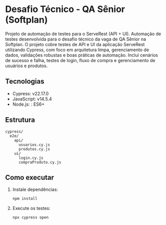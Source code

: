 # Desafio Técnico - QA Sênior (Softplan)

Projeto de automação de testes para o ServeRest (API + UI).
Automação de testes desenvolvida para o desafio técnico da vaga de QA Sênior na Softplan. O projeto cobre testes de API e UI da aplicação ServeRest utilizando Cypress, com foco em arquitetura limpa, gerenciamento de dados, validações robustas e boas práticas de automação. Inclui cenários de sucesso e falha, testes de login, fluxo de compra e gerenciamento de usuários e produtos.

## Tecnologias
- Cypress: v22.17.0
- JavaScript: v14.5.4
- Node.js: : ES6+

## Estrutura
```
cypress/
  e2e/
    api/
      usuarios.cy.js
      produtos.cy.js
    ui/
      login.cy.js
      compraProduto.cy.js
```

## Como executar
1. Instale dependências:
   ```bash
   npm install
   ```
2. Execute os testes:
   ```bash
   npx cypress open
   ```
